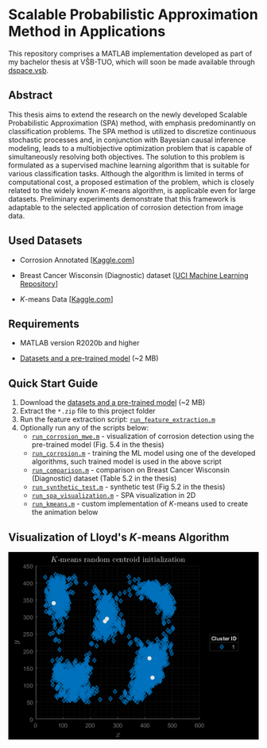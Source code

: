 # Scalable Probabilistic Approximation Method in Applications

This repository comprises a MATLAB implementation developed as part of my bachelor thesis at VŠB-TUO, which will soon be made available through [dspace.vsb](https://dspace.vsb.cz).

## Abstract

This thesis aims to extend the research on the newly developed Scalable Probabilistic Approximation (SPA) method, with emphasis predominantly on classification problems. The SPA method is utilized to discretize continuous stochastic processes and, in conjunction with Bayesian causal inference modeling, leads to a multiobjective optimization problem that is capable of simultaneously resolving both objectives. The solution to this problem is formulated as a supervised machine learning algorithm that is suitable for various classification tasks. Although the algorithm is limited in terms of computational cost, a proposed estimation of the problem, which is closely related to the widely known *K*-means algorithm, is applicable even for large datasets. Preliminary experiments demonstrate that this framework is adaptable to the selected application of corrosion detection from image data.

## Used Datasets

- Corrosion Annotated [[Kaggle.com](https://www.kaggle.com/datasets/tungxnguyen/corrosionannotated)]

- Breast Cancer Wisconsin (Diagnostic) dataset [[UCI Machine Learning Repository](https://doi.org/10.24432/C5DW2B)]

- *K*-means Data [[Kaggle.com](https://www.kaggle.com/datasets/joonasyoon/clustering-exercises)]

## Requirements

- MATLAB version R2020b and higher

- [Datasets and a pre-trained model](https://drive.google.com/file/d/1flJC5JROhEubYed-wBQSbo4RzLbg1fDw/view?usp=sharing) (~2 MB)

## Quick Start Guide

1. Download the [datasets and a pre-trained model](https://drive.google.com/file/d/1flJC5JROhEubYed-wBQSbo4RzLbg1fDw/view?usp=sharing) (~2 MB)
2. Extract the `*.zip` file to this project folder
3. Run the feature extraction script: [`run_feature_extraction.m`](run_feature_extraction.m)
4. Optionally run any of the scripts below:
    - [`run_corrosion_mwe.m`](run_corrosion_mwe.m) - visualization of corrosion detection using the pre-trained model (Fig. 5.4 in the thesis)
    - [`run_corrosion.m`](run_corrosion.m) - training the ML model using one of the developed algorithms, such trained model is used in the above script
    - [`run_comparison.m`](run_comparison.m) - comparison on Breast Cancer Wisconsin (Diagnostic) dataset (Table 5.2 in the thesis)
    - [`run_synthetic_test.m`](run_synthetic_test.m) - synthetic test (Fig 5.2 in the thesis)
    - [`run_spa_visualization.m`](run_spa_visualization.m) - SPA visualization in 2D
    - [`run_kmeans.m`](run_kmeans.m) - custom implementation of *K*-means used to create the animation below

## Visualization of Lloyd's *K*-means Algorithm

![Lloyd's K-means](lloyds_kmeans.gif)

